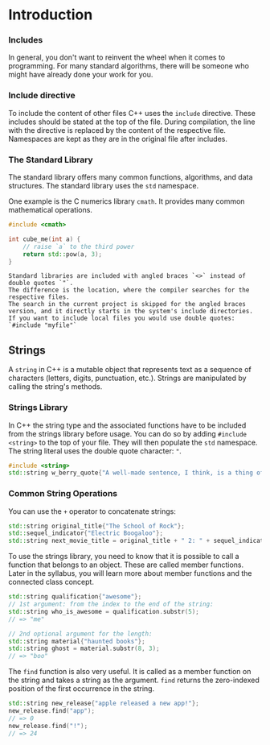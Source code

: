 # Introduction
### Includes

In general, you don't want to reinvent the wheel when it comes to programming.
For many standard algorithms, there will be someone who might have already done your work for you.

### Include directive

To include the content of other files C++ uses the `include` directive.
These includes should be stated at the top of the file.
During compilation, the line with the directive is replaced by the content of the respective file.
Namespaces are kept as they are in the original file after includes.

### The Standard Library
 
The standard library offers many common functions, algorithms, and data structures.
The standard library uses the `std` namespace.

One example is the C numerics library `cmath`.
It provides many common mathematical operations.

```cpp
#include <cmath>

int cube_me(int a) {
    // raise `a` to the third power
    return std::pow(a, 3);
}
```

~~~~exercism/note
Standard libraries are included with angled braces `<>` instead of double quotes `"`.
The difference is the location, where the compiler searches for the respective files.
The search in the current project is skipped for the angled braces version, and it directly starts in the system's include directories.
If you want to include local files you would use double quotes: `#include "myfile"`
~~~~

## Strings

A `string` in C++ is a mutable object that represents text as a sequence of characters (letters, digits, punctuation, etc.). 
Strings are manipulated by calling the string's methods.

### Strings Library

In C++ the string type and the associated functions have to be included from the strings library before usage.
You can do so by adding  `#include <string>` to the top of your file.
They will then populate the `std` namespace.
The string literal uses the double quote character: `"`.

```cpp
#include <string>
std::string w_berry_quote{"A well-made sentence, I think, is a thing of beauty."};
```

### Common String Operations

You can use the `+` operator to concatenate strings:

```cpp
std::string original_title{"The School of Rock"};
std::sequel_indicator{"Electric Boogaloo"};
std::string next_movie_title = original_title + " 2: " + sequel_indicator;
```

To use the strings library, you need to know that it is possible to call a function that belongs to an object.
These are called member functions.
Later in the syllabus, you will learn more about member functions and the connected class concept.

```cpp
std::string qualification{"awesome"};
// 1st argument: from the index to the end of the string:
std::string who_is_awesome = qualification.substr(5); 
// => "me"

// 2nd optional argument for the length:
std::string material{"haunted books"};
std::string ghost = material.substr(8, 3);
// => "boo"
```


The `find` function is also very useful.
It is called as a member function on the string and takes a string as the argument.
`find` returns the zero-indexed position of the first occurrence in the string.

```cpp
std::string new_release{"apple released a new app!"};
new_release.find("app");
// => 0
new_release.find("!");
// => 24
```
